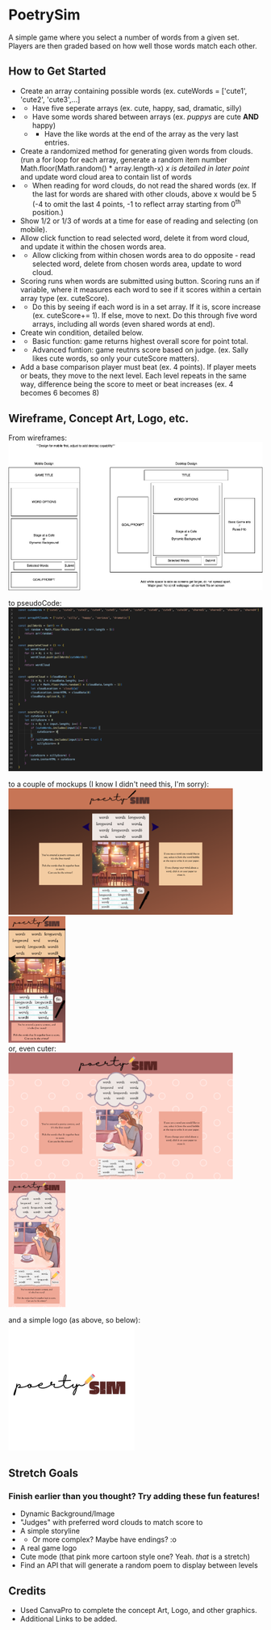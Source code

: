 # PoetrySim
A simple game where you select a number of words from a given set. Players are then graded based on how well those words match each other. 

## How to Get Started
- Create an array containing possible words (ex. cuteWords = ['cute1', 'cute2', 'cute3',...] 
- - Have five seperate arrays (ex. cute, happy, sad, dramatic, silly)
- - Have some words shared between arrays (ex. *puppys* are cute **AND** happy)
  - - Have the like words at the end of the array as the very last entries.
- Create a randomized method for generating given words from clouds. (run a for loop for each array, generate a random item number Math.floor(Math.random() * array.length-x) *x is detailed in later point* and update word cloud area to contain list of words
- - When reading for word clouds, do not read the shared words (ex. If the last for words are shared with other clouds, above x would be 5 (-4 to omit the last 4 points, -1 to reflect array starting from 0<sup>th</sup> position.) 
- Show 1/2 or 1/3 of words at a time for ease of reading and selecting (on mobile). 
- Allow click function to read selected word, delete it from word cloud, and update it within the chosen words area.
- - Allow clicking from within chosen words area to do opposite - read selected word, delete from chosen words area, update to word cloud.
- Scoring runs when words are submitted using button. Scoring runs an if variable, where it measures each word to see if it scores within a certain array type (ex. cuteScore).
- - Do this by seeing if each word is in a set array. If it is, score increase (ex. cuteScore+= 1). If else, move to next. Do this through five word arrays, including all words (even shared words at end).
- Create win condition, detailed below. 
- - Basic function: game returns highest overall score for point total.
- - Advanced funtion: game reutnrs score based on judge. (ex. Sally likes cute words, so only your cuteScore matters).
- Add a base comparison player must beat (ex. 4 points). If player meets or beats, they move to the next level. Each level repeats in the same way, difference being the score to meet or beat increases (ex. 4 becomes 6 becomes 8)


## Wireframe, Concept Art, Logo, etc. 
From wireframes: 
![wireframe of game concept](assets/PoetrySimWireframes.jpg)

to pseudoCode:
![a snippet of some pseudocode done for project](assets/pseudoCodeSnippet.png)

to a couple of mockups (I know I didn't need this, I'm sorry):<br />
<img src="assets/basicWeb.png" height="250px">
<img src="assets/basicMobile.png" height="250px">
<br />or, even cuter: <br />
<img src="assets/cuteWeb.png" height="250px">
<img src="assets/cuteMobile.png" height="250px">

and a simple logo (as above, so below): <br />
<img src="assets/logos/line%20red.png" height="250px">



## Stretch Goals
### Finish earlier than you thought? Try adding these fun features!
- Dynamic Background/Image
- "Judges" with preferred word clouds to match score to
- A simple storyline
- - Or more complex? Maybe have endings? :o
- A real game logo
- Cute mode (that pink more cartoon style one? Yeah. *that* is a stretch)
- Find an API that will generate a random poem to display between levels

## Credits
- Used CanvaPro to complete the concept Art, Logo, and other graphics.
- Additional Links to be added. 
